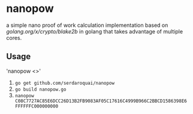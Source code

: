 # nanopow

a simple nano proof of work calculation implementation based on _golang.org/x/crypto/blake2b_ in golang that takes advantage of multiple cores.



## Usage

'nanopow <<previousBlockHash>>'

1. `go get github.com/serdaroquai/nanopow` 
2. `go build nanopow.go`
3. `nanopow C08C7727AC85E6DCC26D13B2FB9083AF05C17616C4999B966C2BBCD1586398E6 FFFFFFC000000000`
